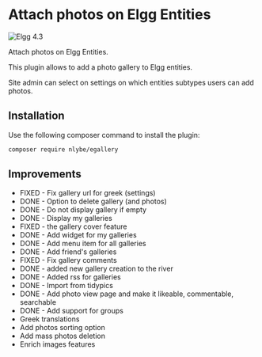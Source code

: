 # Attach photos on Elgg Entities

![Elgg 4.3](https://img.shields.io/badge/Elgg-4.3-orange.svg?style=flat-square)

Attach photos on Elgg Entities.

This plugin allows to add a photo gallery to Elgg entities.

Site admin can select on settings on which entities subtypes users can add photos.

## Installation

Use the following composer command to install the plugin:

```bash
composer require nlybe/egallery
```

## Improvements

- FIXED - Fix gallery url for greek (settings)
- DONE - Option to delete gallery (and photos)
- DONE - Do not display gallery if empty
- DONE - Display my galleries
- FIXED - the gallery cover feature
- DONE - Add widget for my galleries
- DONE - Add menu item for all galleries
- DONE - Add friend's galleries
- FIXED - Fix gallery comments
- DONE - added new gallery creation to the river
- DONE - Added rss for galleries
- DONE - Import from tidypics
- DONE - Add photo view page and make it likeable, commentable, searchable
- DONE - Add support for groups
- Greek translations
- Add photos sorting option
- Add mass photos deletion
- Enrich images features